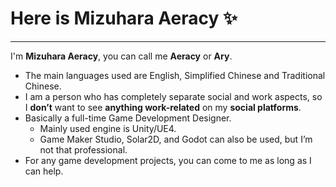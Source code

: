 # Here is Mizuhara Aeracy ✨

---

I'm **Mizuhara Aeracy**, you can call me **Aeracy** or **Ary**.

- The main languages used are English, Simplified Chinese and Traditional Chinese. 
- I am a person who has completely separate social and work aspects, so I **don’t** want to see **anything work-related** on my **social platforms**.  
- Basically a full-time Game Development Designer. 
   - Mainly used engine is Unity/UE4. 
   - Game Maker Studio, Solar2D, and Godot can also be used, but I’m not that professional.
- For any game development projects, you can come to me as long as I can help. 
